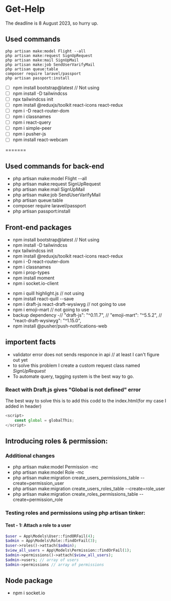 # Get-Help
The deadline is 8 August 2023, so hurry up.

## Used commands
```
php artisan make:model Flight --all
php artisan make:request SignUpRequest
php artisan make:mail SignUpMail
php artisan make:job SendUserVarifyMail
php artisan queue:table
composer require laravel/passport
php artisan passport:install
```

- [ ] npm install bootstrap@latest // Not using
- [ ] npm install -D tailwindcss
- [ ] npx tailwindcss init
- [ ] npm install @reduxjs/toolkit react-icons react-redux
- [ ] npm i -D react-router-dom
- [ ] npm i classnames
- [ ] npm i react-query
- [ ] npm i simple-peer
- [ ] npm i pusher-js
- [ ] npm install react-webcam

=======
## Used commands for back-end
- php artisan make:model Flight --all
- php artisan make:request SignUpRequest
- php artisan make:mail SignUpMail
- php artisan make:job SendUserVarifyMail
- php artisan queue:table
- composer require laravel/passport
- php artisan passport:install
  
## Front-end packages
-  npm install bootstrap@latest // Not using
-  npm install -D tailwindcss
-  npx tailwindcss init
-  npm install @reduxjs/toolkit react-icons react-redux
-  npm i -D react-router-dom
-  npm i classnames
-  npm i prop-types
-  npm install moment
-  npm i socket.io-client
<!-- -  npm i quill -->
-  npm i quill highlight.js // not using
-  npm install react-quill --save
-  npm i draft-js react-draft-wysiwyg // not going to use
-  npm i emoji-mart // not going to use
-  backup dependency -// "draft-js": "^0.11.7",
    // "emoji-mart": "^5.5.2",    // "react-draft-wysiwyg": "^1.15.0",
-  npm install @pusher/push-notifications-web


## importent facts
- validator error does not sends responce in api // at least I can't figure out yet
- to solve this problem I create a custom request class named *SignUpRequest*
- To automate query, tagging system is the best way to go.
### React with Draft.js gives "Global is not defined" error
The best way to solve this is to add this codd to the index.html(for my case I added in header)
```js
<script>
    const global = globalThis;
</script>
```

## Introducing roles & permission:
### Additional changes
- php artisan make:model Permission -mc
- php artisan make:model Role -mc
- php artisan make:migration create_users_permissions_table --create=permission_user
- php artisan make:migration create_users_roles_table --create=role_user
- php artisan make:migration create_roles_permissions_table --create=permission_role

### Testing roles and permissions using php artisan tinker:
#### Test - 1: Attach a role to a user
```php
$user = App\Models\User::findORFail(4);
$admin = App\Models\Role::findOrFail(3);
$user->roles()->attach($admin);
$view_all_users = App\Models\Permission::findOrFail(1);
$admin->permissions()->attach($view_all_users);
$admin->users; // array of users
$admin->permissions // array of permissions
```

## Node package
- npm i socket.io
